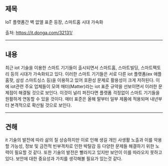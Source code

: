 ## 제목
IoT 플랫폼간 벽 없앨 표준 등장, 스마트홈 시대 가속화

출처: <https://it.donga.com/32131/>
***
## 내용
 최근 iot 기술을 이용한 스마트 기기들이 출시되면서 스마트홈, 스마트빌딩, 스마트팩토리 등의 시대가 가속화되고 있다. 이러한 스마트 기기들은 서로 다른 iot 플랫폼(ex 애플홈팟, 삼성 스마트싱스 등)을 이용하고 있어 호환성 문제로 활용성이 크게 저하된다. 이에 iot관련 주요 업체들이 모여 매터(Matter)라는 iot 표준 규약을 선보이면서 이러한 문제점이 해결될 것으로 보인다. 이것이 널리 퍼진다면 플랫폼 걱정없이 스마트 기기들을 원활하게 연동할 수 있을 것이다. 매터 표준은 올해 말부터 일부 제품에 적용되며 내년부터 본격적으로 확산될 것으로 보인다.
***
## 견해
it 기술의 발전에 따라 삶의 질 상승하지만 이로 인해 생길 개인 사생활 노출과 이를 악용할 가능성, 정보 및 금전적 빈부격차로 인한 박탈감 등 다양한 문제들 해결하기 위한 노력이 필요할 것 같다. 또한 기술의 발전은 빨라지고 있지만 보안이 이를 따라오지 못하고 있다. 보안에 대한 중요성과 가치를 생각해볼 필요가 있는것 같다.
